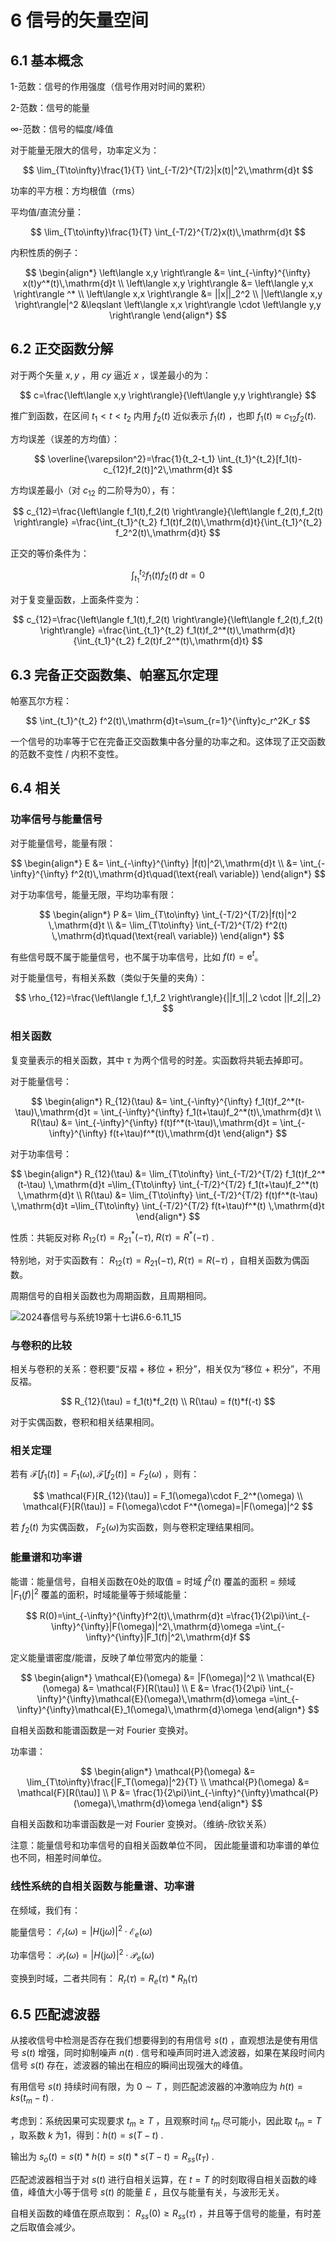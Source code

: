 # 6 信号的矢量空间

## 6.1 基本概念

1-范数：信号的作用强度（信号作用对时间的累积）

2-范数：信号的能量

$\infty$-范数：信号的幅度/峰值

对于能量无限大的信号，功率定义为：

$$
\lim_{T\to\infty}\frac{1}{T} \int_{-T/2}^{T/2}|x(t)|^2\,\mathrm{d}t
$$

功率的平方根：方均根值（rms）

平均值/直流分量：

$$
\lim_{T\to\infty}\frac{1}{T} \int_{-T/2}^{T/2}x(t)\,\mathrm{d}t
$$

内积性质的例子：

$$
\begin{align*}
\left\langle x,y \right\rangle &= \int_{-\infty}^{\infty} x(t)y^*(t)\,\mathrm{d}t \\
\left\langle x,y \right\rangle &= \left\langle y,x \right\rangle ^* \\
\left\langle x,x \right\rangle &= ||x||_2^2 \\
|\left\langle x,y \right\rangle|^2 &\leqslant \left\langle x,x \right\rangle \cdot \left\langle y,y \right\rangle
\end{align*}
$$

## 6.2 正交函数分解

对于两个矢量 $x,y$ ，用 $cy$ 逼近 $x$ ，误差最小的为：

$$
c=\frac{\left\langle x,y \right\rangle}{\left\langle y,y \right\rangle}
$$

推广到函数，在区间 $t_1<t<t_2$ 内用 $f_2(t)$ 近似表示 $f_1(t)$ ，也即 $f_1(t)\approx c_{12}f_2(t)$​ .

方均误差（误差的方均值）：

$$
\overline{\varepsilon^2}=\frac{1}{t_2-t_1} \int_{t_1}^{t_2}[f_1(t)-c_{12}f_2(t)]^2\,\mathrm{d}t
$$

方均误差最小（对 $c_{12}$ 的二阶导为0），有：

$$
c_{12}=\frac{\left\langle f_1(t),f_2(t) \right\rangle}{\left\langle f_2(t),f_2(t) \right\rangle}
=\frac{\int_{t_1}^{t_2} f_1(t)f_2(t)\,\mathrm{d}t}{\int_{t_1}^{t_2} f_2^2(t)\,\mathrm{d}t}
$$

正交的等价条件为：

$$
\int_{t_1}^{t_2} f_1(t)f_2(t)\,\mathrm{d}t=0
$$

对于复变量函数，上面条件变为：

$$
c_{12}=\frac{\left\langle f_1(t),f_2(t) \right\rangle}{\left\langle f_2(t),f_2(t) \right\rangle}
=\frac{\int_{t_1}^{t_2} f_1(t)f_2^*(t)\,\mathrm{d}t}{\int_{t_1}^{t_2} f_2(t)f_2^*(t)\,\mathrm{d}t}
$$

## 6.3 完备正交函数集、帕塞瓦尔定理

帕塞瓦尔方程：

$$
\int_{t_1}^{t_2} f^2(t)\,\mathrm{d}t=\sum_{r=1}^{\infty}c_r^2K_r
$$

一个信号的功率等于它在完备正交函数集中各分量的功率之和。这体现了正交函数的范数不变性 / 内积不变性。

## 6.4 相关

### 功率信号与能量信号

对于能量信号，能量有限：

$$
\begin{align*}
E &= \int_{-\infty}^{\infty} |f(t)|^2\,\mathrm{d}t \\
&= \int_{-\infty}^{\infty} f^2(t)\,\mathrm{d}t\quad(\text{real\ variable})
\end{align*}
$$

对于功率信号，能量无限，平均功率有限：

$$
\begin{align*}
P &= \lim_{T\to\infty} \int_{-T/2}^{T/2}|f(t)|^2 \,\mathrm{d}t \\
&= \lim_{T\to\infty} \int_{-T/2}^{T/2} f^2(t) \,\mathrm{d}t\quad(\text{real\ variable})
\end{align*}
$$

有些信号既不属于能量信号，也不属于功率信号，比如 $f(t)=\mathrm{e}^t$​ 。

对于能量信号，有相关系数（类似于矢量的夹角）：

$$
\rho_{12}=\frac{\left\langle f_1,f_2 \right\rangle}{||f_1||_2 \cdot ||f_2||_2}
$$

### 相关函数

复变量表示的相关函数，其中 $\tau$ 为两个信号的时差。实函数将共轭去掉即可。

对于能量信号：

$$
\begin{align*}
R_{12}(\tau) &= \int_{-\infty}^{\infty} f_1(t)f_2^*(t-\tau)\,\mathrm{d}t
= \int_{-\infty}^{\infty} f_1(t+\tau)f_2^*(t)\,\mathrm{d}t \\
R(\tau) &= \int_{-\infty}^{\infty} f(t)f^*(t-\tau)\,\mathrm{d}t
= \int_{-\infty}^{\infty} f(t+\tau)f^*(t)\,\mathrm{d}t
\end{align*}
$$

对于功率信号：

$$
\begin{align*}
R_{12}(\tau) &= \lim_{T\to\infty} \int_{-T/2}^{T/2} f_1(t)f_2^*(t-\tau) \,\mathrm{d}t
=\lim_{T\to\infty} \int_{-T/2}^{T/2} f_1(t+\tau)f_2^*(t) \,\mathrm{d}t \\
R(\tau) &= \lim_{T\to\infty} \int_{-T/2}^{T/2} f(t)f^*(t-\tau) \,\mathrm{d}t
=\lim_{T\to\infty} \int_{-T/2}^{T/2} f(t+\tau)f^*(t) \,\mathrm{d}t
\end{align*}
$$

性质：共轭反对称 $R_{12}(\tau)=R_{21}^*(-\tau),\; R(\tau)=R^*(-\tau)$ .

特别地，对于实函数有： $R_{12}(\tau)=R_{21}(-\tau),\; R(\tau)=R(-\tau)$ ，自相关函数为偶函数。

周期信号的自相关函数也为周期函数，且周期相同。

![2024春信号与系统19第十七讲6.6-6.11_15](https://cdn.jsdelivr.net/gh/DerrickMarcus/picgo_image/images/ch6_img1.png)

### 与卷积的比较

相关与卷积的关系：卷积要“反褶 + 移位 + 积分”，相关仅为“移位 + 积分”，不用反褶。

$$
R_{12}(\tau) = f_1(t)*f_2(t) \\
R(\tau) = f(t)*f(-t)
$$

对于实偶函数，卷积和相关结果相同。

### 相关定理

若有 $\mathcal{F}[f_1(t)]=F_1(\omega),\mathcal{F}[f_2(t)]=F_2(\omega)$ ，则有：

$$
\mathcal{F}[R_{12}(\tau)] = F_1(\omega)\cdot F_2^*(\omega) \\
\mathcal{F}[R(\tau)] = F(\omega)\cdot F^*(\omega)=|F(\omega)|^2
$$

若 $f_2(t)$ 为实偶函数， $F_2(\omega)$​ 为实函数，则与卷积定理结果相同。

### 能量谱和功率谱

能谱：能量信号，自相关函数在0处的取值 = 时域 $f^2(t)$ 覆盖的面积 = 频域 $|F_1(f)|^2$ 覆盖的面积，时域能量等于频域能量：

$$
R(0)=\int_{-\infty}^{\infty}f^2(t)\,\mathrm{d}t
=\frac{1}{2\pi}\int_{-\infty}^{\infty}|F(\omega)|^2\,\mathrm{d}\omega
=\int_{-\infty}^{\infty}|F_1(f)|^2\,\mathrm{d}f
$$

定义能量谱密度/能谱，反映了单位带宽内的能量：

$$
\begin{align*}
\mathcal{E}(\omega) &= |F(\omega)|^2 \\
\mathcal{E}(\omega) &= \mathcal{F}[R(\tau)] \\
E &= \frac{1}{2\pi} \int_{-\infty}^{\infty}\mathcal{E}(\omega)\,\mathrm{d}\omega
=\int_{-\infty}^{\infty}\mathcal{E}_1(\omega)\,\mathrm{d}\omega
\end{align*}
$$

自相关函数和能谱函数是一对 Fourier 变换对。

功率谱：

$$
\begin{align*}
\mathcal{P}(\omega) &= \lim_{T\to\infty}\frac{|F_T(\omega)|^2}{T} \\
\mathcal{P}(\omega) &= \mathcal{F}[R(\tau)] \\
P &= \frac{1}{2\pi}\int_{-\infty}^{\infty}\mathcal{P}(\omega)\,\mathrm{d}\omega
\end{align*}
$$

自相关函数和功率谱函数是一对 Fourier 变换对。（维纳-欣钦关系）

注意：能量信号和功率信号的自相关函数单位不同， 因此能量谱和功率谱的单位也不同，相差时间单位。

### 线性系统的自相关函数与能量谱、功率谱

在频域，我们有：

能量信号： $\mathcal{E}_r(\omega)=|H(\mathrm{j}\omega)|^2 \cdot \mathcal{E}_e(\omega)$

功率信号： $\mathcal{P}_r(\omega)=|H(\mathrm{j}\omega)|^2 \cdot \mathcal{P}_e(\omega)$

变换到时域，二者共同有： $R_r(\tau)=R_e(\tau)*R_h(\tau)$

## 6.5 匹配滤波器

从接收信号中检测是否存在我们想要得到的有用信号 $s(t)$ ，直观想法是使有用信号 $s(t)$ 增强，同时抑制噪声 $n(t)$ . 信号和噪声同时进入滤波器，如果在某段时间内信号 $s(t)$ 存在，滤波器的输出在相应的瞬间出现强大的峰值。

有用信号 $s(t)$ 持续时间有限，为 $0 \sim T$ ，则匹配滤波器的冲激响应为 $h(t)=ks(t_m-t)$ .

考虑到：系统因果可实现要求 $t_m\geqslant T$ ，且观察时间 $t_m$ 尽可能小，因此取 $t_m=T$ ，取系数 $k$ 为1，得到：$h(t)=s(T-t)$ .

输出为 $s_o(t)=s(t)*h(t)=s(t)*s(T-t)=R_{ss}(t_T)$ .

匹配滤波器相当于对 $s(t)$ 进行自相关运算，在 $t=T$ 的时刻取得自相关函数的峰值，峰值大小等于信号 $s(t)$​ 的能量 $E$ ，且仅与能量有关，与波形无关。

自相关函数的峰值在原点取到： $R_{ss}(0)\geqslant R_{ss}(\tau)$ ，并且等于信号的能量，有时差之后取值会减少。
